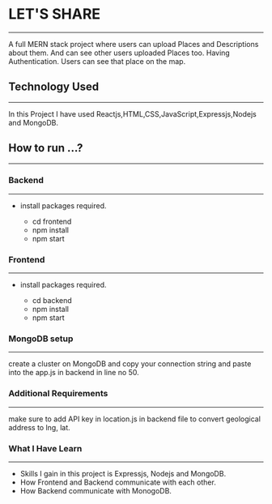 # LET'S SHARE

---

A full MERN stack project where users can upload Places and Descriptions about them. And can see other users uploaded Places too.
Having Authentication. Users can see that place on the map.

## Technology Used

---

In this Project I have used Reactjs,HTML,CSS,JavaScript,Expressjs,Nodejs and MongoDB.

## How to run ...?

---

### Backend

---

- install packages required.
  >
  - cd frontend
  - npm install
  - npm start

### Frontend

---

- install packages required.
  >
  - cd backend
  - npm install
  - npm start

### MongoDB setup

---

create a cluster on MongoDB and copy your connection string and paste into the app.js in backend in line no 50.

### Additional Requirements

---

make sure to add API key in location.js in backend file to convert geological address to lng, lat.

### What I Have Learn

---

- Skills I gain in this project is Expressjs, Nodejs and MongoDB.
- How Frontend and Backend communicate with each other.
- How Backend communicate with MonogoDB.
